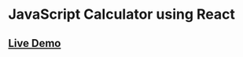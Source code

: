 # JavaScript Calculator using React

## [Live Demo](https://melodic-florentine-4b2cd9.netlify.app/)


